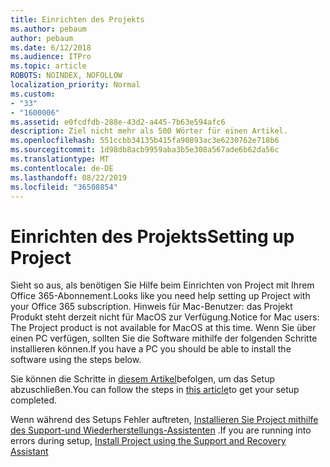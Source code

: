 ```yaml
---
title: Einrichten des Projekts
ms.author: pebaum
author: pebaum
ms.date: 6/12/2018
ms.audience: ITPro
ms.topic: article
ROBOTS: NOINDEX, NOFOLLOW
localization_priority: Normal
ms.custom:
- "33"
- "1600006"
ms.assetid: e0fcdfdb-288e-43d2-a445-7b63e594afc6
description: Ziel nicht mehr als 500 Wörter für einen Artikel.
ms.openlocfilehash: 551ccbb34135b415fa90893ac3e6230762e718b6
ms.sourcegitcommit: 1d98db8acb9959aba3b5e308a567ade6b62da56c
ms.translationtype: MT
ms.contentlocale: de-DE
ms.lasthandoff: 08/22/2019
ms.locfileid: "36508854"
---
```

# <a name="setting-up-project"></a><span data-ttu-id="8d5a6-103">Einrichten des Projekts</span><span class="sxs-lookup"><span data-stu-id="8d5a6-103">Setting up Project</span></span>

<span data-ttu-id="8d5a6-104">Sieht so aus, als benötigen Sie Hilfe beim Einrichten von Project mit Ihrem Office 365-Abonnement.</span><span class="sxs-lookup"><span data-stu-id="8d5a6-104">Looks like you need help setting up Project with your Office 365 subscription.</span></span>
<span data-ttu-id="8d5a6-105">Hinweis für Mac-Benutzer: das Projekt Produkt steht derzeit nicht für MacOS zur Verfügung.</span><span class="sxs-lookup"><span data-stu-id="8d5a6-105">Notice for Mac users: The Project product is not available for MacOS at this time.</span></span> <span data-ttu-id="8d5a6-106">Wenn Sie über einen PC verfügen, sollten Sie die Software mithilfe der folgenden Schritte installieren können.</span><span class="sxs-lookup"><span data-stu-id="8d5a6-106">If you have a PC you should be able to install the software using the steps below.</span></span>
  
<span data-ttu-id="8d5a6-107">Sie können die Schritte in [diesem Artikel](https://support.office.com/article/7059249b-d9fe-4d61-ab96-5c5bf435f281.aspx)befolgen, um das Setup abzuschließen.</span><span class="sxs-lookup"><span data-stu-id="8d5a6-107">You can follow the steps in [this article](https://support.office.com/article/7059249b-d9fe-4d61-ab96-5c5bf435f281.aspx)to get your setup completed.</span></span>
  
<span data-ttu-id="8d5a6-108">Wenn während des Setups Fehler auftreten, [Installieren Sie Project mithilfe des Support-und Wiederherstellungs-Assistenten](https://aka.ms/SaRA-ProjectSetupScenario) .</span><span class="sxs-lookup"><span data-stu-id="8d5a6-108">If you are running into errors during setup, [Install Project using the Support and Recovery Assistant](https://aka.ms/SaRA-ProjectSetupScenario)</span></span>
